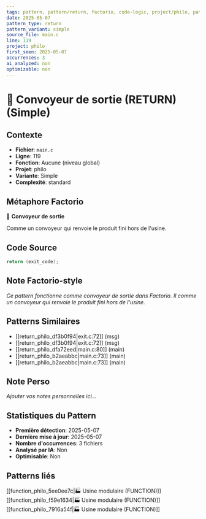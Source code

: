 ```yaml
---
tags: pattern, pattern/return, factorio, code-logic, project/philo, pattern/variant/simple
date: 2025-05-07
pattern_type: return
pattern_variant: simple
source_file: main.c
line: 119
project: philo
first_seen: 2025-05-07
occurrences: 3
ai_analyzed: non
optimizable: non
---
```


# 🚚 Convoyeur de sortie (RETURN) (Simple)

## Contexte
- **Fichier**: `main.c`
- **Ligne**: 119
- **Fonction**: Aucune (niveau global)
- **Projet**: philo
- **Variante**: Simple
- **Complexité**: standard

## Métaphore Factorio
🚚 **Convoyeur de sortie**

Comme un convoyeur qui renvoie le produit fini hors de l'usine.

## Code Source
```c
return (exit_code);
```

## Note Factorio-style
*Ce pattern fonctionne comme convoyeur de sortie dans Factorio. Il comme un convoyeur qui renvoie le produit fini hors de l'usine.*

## Patterns Similaires
- [[return_philo_df3b0f94|exit.c:72]] (msg)
- [[return_philo_df3b0f94|exit.c:72]] (msg)
- [[return_philo_dfa72eed|main.c:80]] (main)
- [[return_philo_b2aeabbc|main.c:73]] (main)
- [[return_philo_b2aeabbc|main.c:73]] (main)

## Note Perso
*Ajouter vos notes personnelles ici...*

## Statistiques du Pattern
- **Première détection**: 2025-05-07
- **Dernière mise à jour**: 2025-05-07
- **Nombre d'occurrences**: 3 fichiers
- **Analysé par IA**: Non
- **Optimisable**: Non

## Patterns liés
[[function_philo_5ee0ee7c|🏭 Usine modulaire (FUNCTION)]]
[[function_philo_f59e1634|🏭 Usine modulaire (FUNCTION)]]
[[function_philo_7916a54f|🏭 Usine modulaire (FUNCTION)]]
